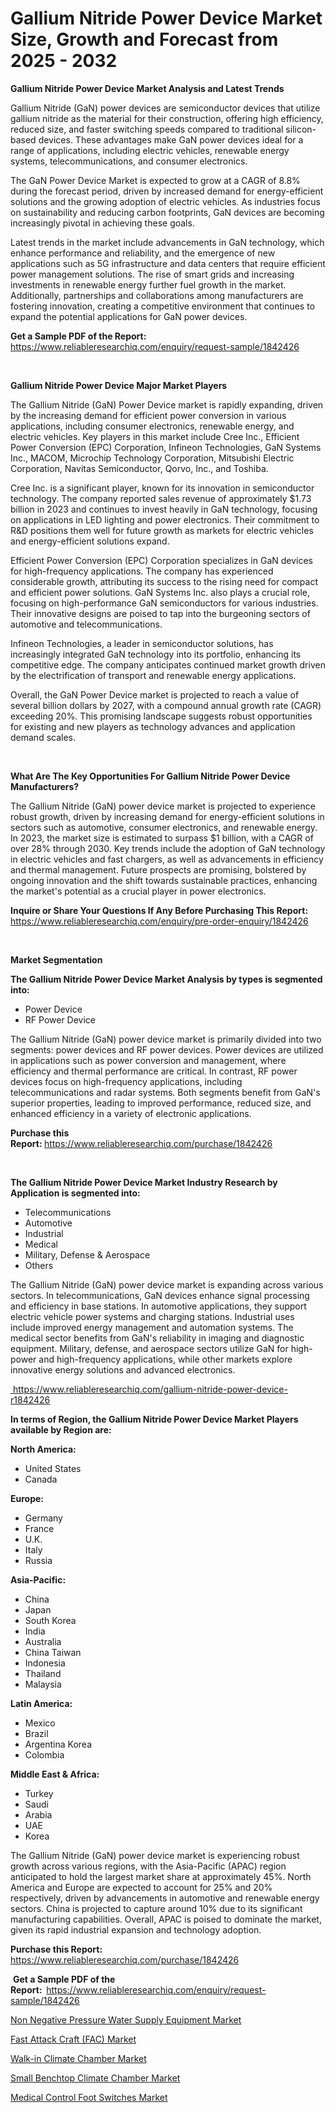 <p><h1>Gallium Nitride Power Device Market Size, Growth and Forecast from 2025 - 2032</h1></p><p><strong>Gallium Nitride Power Device Market Analysis and Latest Trends</strong></p>
<p><p>Gallium Nitride (GaN) power devices are semiconductor devices that utilize gallium nitride as the material for their construction, offering high efficiency, reduced size, and faster switching speeds compared to traditional silicon-based devices. These advantages make GaN power devices ideal for a range of applications, including electric vehicles, renewable energy systems, telecommunications, and consumer electronics. </p><p>The GaN Power Device Market is expected to grow at a CAGR of 8.8% during the forecast period, driven by increased demand for energy-efficient solutions and the growing adoption of electric vehicles. As industries focus on sustainability and reducing carbon footprints, GaN devices are becoming increasingly pivotal in achieving these goals. </p><p>Latest trends in the market include advancements in GaN technology, which enhance performance and reliability, and the emergence of new applications such as 5G infrastructure and data centers that require efficient power management solutions. The rise of smart grids and increasing investments in renewable energy further fuel growth in the market. Additionally, partnerships and collaborations among manufacturers are fostering innovation, creating a competitive environment that continues to expand the potential applications for GaN power devices.</p></p>
<p><strong>Get a Sample PDF of the Report:&nbsp;</strong> <a href="https://www.reliableresearchiq.com/enquiry/request-sample/1842426?utm_campaign=1877&utm_medium=2&utm_source=Github&utm_content=ia&utm_term=26032025&utm_id=gallium-nitride-power-device">https://www.reliableresearchiq.com/enquiry/request-sample/1842426</a></p>
<p>&nbsp;</p>
<p><strong>Gallium Nitride Power Device Major Market Players</strong></p>
<p><p>The Gallium Nitride (GaN) Power Device market is rapidly expanding, driven by the increasing demand for efficient power conversion in various applications, including consumer electronics, renewable energy, and electric vehicles. Key players in this market include Cree Inc., Efficient Power Conversion (EPC) Corporation, Infineon Technologies, GaN Systems Inc., MACOM, Microchip Technology Corporation, Mitsubishi Electric Corporation, Navitas Semiconductor, Qorvo, Inc., and Toshiba.</p><p>Cree Inc. is a significant player, known for its innovation in semiconductor technology. The company reported sales revenue of approximately $1.73 billion in 2023 and continues to invest heavily in GaN technology, focusing on applications in LED lighting and power electronics. Their commitment to R&D positions them well for future growth as markets for electric vehicles and energy-efficient solutions expand.</p><p>Efficient Power Conversion (EPC) Corporation specializes in GaN devices for high-frequency applications. The company has experienced considerable growth, attributing its success to the rising need for compact and efficient power solutions. GaN Systems Inc. also plays a crucial role, focusing on high-performance GaN semiconductors for various industries. Their innovative designs are poised to tap into the burgeoning sectors of automotive and telecommunications.</p><p>Infineon Technologies, a leader in semiconductor solutions, has increasingly integrated GaN technology into its portfolio, enhancing its competitive edge. The company anticipates continued market growth driven by the electrification of transport and renewable energy applications.</p><p>Overall, the GaN Power Device market is projected to reach a value of several billion dollars by 2027, with a compound annual growth rate (CAGR) exceeding 20%. This promising landscape suggests robust opportunities for existing and new players as technology advances and application demand scales.</p></p>
<p>&nbsp;</p>
<p><strong>What Are The Key Opportunities For Gallium Nitride Power Device Manufacturers?</strong></p>
<p><p>The Gallium Nitride (GaN) power device market is projected to experience robust growth, driven by increasing demand for energy-efficient solutions in sectors such as automotive, consumer electronics, and renewable energy. In 2023, the market size is estimated to surpass $1 billion, with a CAGR of over 28% through 2030. Key trends include the adoption of GaN technology in electric vehicles and fast chargers, as well as advancements in efficiency and thermal management. Future prospects are promising, bolstered by ongoing innovation and the shift towards sustainable practices, enhancing the market's potential as a crucial player in power electronics.</p></p>
<p><strong>Inquire or Share Your Questions If Any Before Purchasing This Report:</strong> <a href="https://www.reliableresearchiq.com/enquiry/pre-order-enquiry/1842426?utm_campaign=1877&utm_medium=2&utm_source=Github&utm_content=ia&utm_term=26032025&utm_id=gallium-nitride-power-device">https://www.reliableresearchiq.com/enquiry/pre-order-enquiry/1842426</a></p>
<p>&nbsp;</p>
<p><strong>Market Segmentation</strong></p>
<p><strong>The Gallium Nitride Power Device Market Analysis by types is segmented into:</strong></p>
<p><ul><li>Power Device</li><li>RF Power Device</li></ul></p>
<p><p>The Gallium Nitride (GaN) power device market is primarily divided into two segments: power devices and RF power devices. Power devices are utilized in applications such as power conversion and management, where efficiency and thermal performance are critical. In contrast, RF power devices focus on high-frequency applications, including telecommunications and radar systems. Both segments benefit from GaN's superior properties, leading to improved performance, reduced size, and enhanced efficiency in a variety of electronic applications.</p></p>
<p><strong>Purchase this Report:&nbsp;</strong><a href="https://www.reliableresearchiq.com/purchase/1842426?utm_campaign=1877&utm_medium=2&utm_source=Github&utm_content=ia&utm_term=26032025&utm_id=gallium-nitride-power-device">https://www.reliableresearchiq.com/purchase/1842426</a></p>
<p>&nbsp;</p>
<p><strong>The Gallium Nitride Power Device Market Industry Research by Application is segmented into:</strong></p>
<p><ul><li>Telecommunications</li><li>Automotive</li><li>Industrial</li><li>Medical</li><li>Military, Defense & Aerospace</li><li>Others</li></ul></p>
<p><p>The Gallium Nitride (GaN) power device market is expanding across various sectors. In telecommunications, GaN devices enhance signal processing and efficiency in base stations. In automotive applications, they support electric vehicle power systems and charging stations. Industrial uses include improved energy management and automation systems. The medical sector benefits from GaN's reliability in imaging and diagnostic equipment. Military, defense, and aerospace sectors utilize GaN for high-power and high-frequency applications, while other markets explore innovative energy solutions and advanced electronics.</p></p>
<p><a href="https://www.reliableresearchiq.com/gallium-nitride-power-device-r1842426?utm_campaign=1877&utm_medium=2&utm_source=Github&utm_content=ia&utm_term=26032025&utm_id=gallium-nitride-power-device">&nbsp;https://www.reliableresearchiq.com/gallium-nitride-power-device-r1842426</a></p>
<p><strong>In terms of Region, the Gallium Nitride Power Device Market Players available by Region are:</strong></p>
<p>
    <p> <strong> North America: </strong>
        <ul>
            <li>United States</li>
            <li>Canada</li>
        </ul>
        </p> 
    <p> <strong> Europe: </strong>
        <ul>
            <li>Germany</li>
            <li>France</li>
            <li>U.K.</li>
            <li>Italy</li>
            <li>Russia</li>
        </ul>
        </p> 
    <p> <strong> Asia-Pacific: </strong>
        <ul>
            <li>China</li>
            <li>Japan</li>
            <li>South Korea</li>
            <li>India</li>
            <li>Australia</li>
            <li>China Taiwan</li>
            <li>Indonesia</li>
            <li>Thailand</li>
            <li>Malaysia</li>
        </ul>
        </p> 
    <p> <strong> Latin America: </strong>
        <ul>
            <li>Mexico</li>
            <li>Brazil</li>
            <li>Argentina Korea</li>
            <li>Colombia</li>
        </ul>
        </p> 
    <p> <strong> Middle East & Africa: </strong>
        <ul>
            <li>Turkey</li>
            <li>Saudi</li>
            <li>Arabia</li>
            <li>UAE</li>
            <li>Korea</li>
        </ul>
    </p>
    </p>
<p><p>The Gallium Nitride (GaN) power device market is experiencing robust growth across various regions, with the Asia-Pacific (APAC) region anticipated to hold the largest market share at approximately 45%. North America and Europe are expected to account for 25% and 20% respectively, driven by advancements in automotive and renewable energy sectors. China is projected to capture around 10% due to its significant manufacturing capabilities. Overall, APAC is poised to dominate the market, given its rapid industrial expansion and technology adoption.</p></p>
<p><strong>Purchase this Report: </strong><a href="https://www.reliableresearchiq.com/purchase/1842426?utm_campaign=1877&utm_medium=2&utm_source=Github&utm_content=ia&utm_term=26032025&utm_id=gallium-nitride-power-device">https://www.reliableresearchiq.com/purchase/1842426</a></p>
<p>&nbsp;<strong>Get a Sample PDF of the Report:&nbsp;&nbsp;</strong><a href="https://www.reliableresearchiq.com/enquiry/request-sample/1842426?utm_campaign=1877&utm_medium=2&utm_source=Github&utm_content=ia&utm_term=26032025&utm_id=gallium-nitride-power-device">https://www.reliableresearchiq.com/enquiry/request-sample/1842426</a></p>
<p><strong></strong></p>
<p><p><a href="https://github.com/ayondaylos/Market-Research-Report-List-1/blob/main/non-negative-pressure-water-supply-equipment-market.md?utm_campaign=1877&utm_medium=2&utm_source=Github&utm_content=ia&utm_term=26032025&utm_id=gallium-nitride-power-device">Non Negative Pressure Water Supply Equipment Market</a></p><p><a href="https://github.com/cayposshefin/Market-Research-Report-List-1/blob/main/fast-attack-craft-fac-market.md?utm_campaign=1877&utm_medium=2&utm_source=Github&utm_content=ia&utm_term=26032025&utm_id=gallium-nitride-power-device">Fast Attack Craft (FAC) Market</a></p><p><a href="https://github.com/kanetaerkid/Market-Research-Report-List-1/blob/main/walk-in-climate-chamber-market.md?utm_campaign=1877&utm_medium=2&utm_source=Github&utm_content=ia&utm_term=26032025&utm_id=gallium-nitride-power-device">Walk-in Climate Chamber Market</a></p><p><a href="https://github.com/madethkijori/Market-Research-Report-List-1/blob/main/small-benchtop-climate-chamber-market.md?utm_campaign=1877&utm_medium=2&utm_source=Github&utm_content=ia&utm_term=26032025&utm_id=gallium-nitride-power-device">Small Benchtop Climate Chamber Market</a></p><p><a href="https://github.com/leoustolja/Market-Research-Report-List-1/blob/main/medical-control-foot-switches-market.md?utm_campaign=1877&utm_medium=2&utm_source=Github&utm_content=ia&utm_term=26032025&utm_id=gallium-nitride-power-device">Medical Control Foot Switches Market</a></p></p>